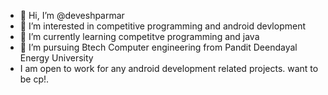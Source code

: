 - 👋 Hi, I’m @deveshparmar
- 👀 I’m interested in competitive programming and android devlopment
- 🌱 I’m currently learning competitve programming and java
- 💞️ I’m pursuing Btech Computer engineering from Pandit Deendayal Energy University
- I am open to work for any android development related projects.
want to be cp!.

<!---
deveshparmar/deveshparmar is a ✨ special ✨ repository because its `README.md` (this file) appears on your GitHub profile.
You can click the Preview link to take a look at your changes.
--->
